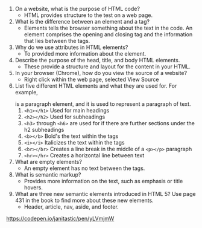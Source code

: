 1. On a website, what is the purpose of HTML code?
    * HTML provides structure to the test on a web page.
2. What is the difference between an element and a tag?
    * Elements tells the browser something about the text in the code. An element comprises the opening and closing tag and the information that lies between the tags.
3. Why do we use attributes in HTML elements?
    * To provided more information about the element.
4. Describe the purpose of the head, title, and body HTML elements.
    * These provide a structure and layout for the content in your HTML.
5. In your browser (Chrome), how do you view the source of a website?
    * Right click within the web page, selected View Source
6. List five different HTML elements and what they are used for. For example, <p></p> is a paragraph element, and it is used to represent a paragraph of text.
    1) `<h1></h1>` Used for main headings
    2) `<h2></h2>` Used for subheadings
    3) `<h3>` through `<h6>` are used for if there are further sections under the h2 subheadings
    4) `<b></b>` Bold's the text within the tags
    5) `<i></i>` Italicizes the text within the tags
    6) `<br></br>` Creates a line break in the middle of a `<p></p>` paragraph
    7) `<hr></hr>` Creates a horizontal line between text
7. What are empty elements?
    * An empty element has no text between the tags.
8. What is semantic markup?
    * Provides more information on the text, such as emphasis or title hovers.
9. What are three new semantic elements introduced in HTML 5? Use page 431 in the book to find more about these new elements.
    * Header, article, nav, aside, and footer.

  https://codepen.io/janitastic/pen/yLVmjmW
